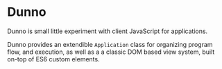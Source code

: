 # Dunno
Dunno is small little experiment with client JavaScript for applications.

Dunno provides an extendible `Application` class for organizing program flow, and execution, as well as a a classic DOM based view system, built on-top of ES6 custom elements.
